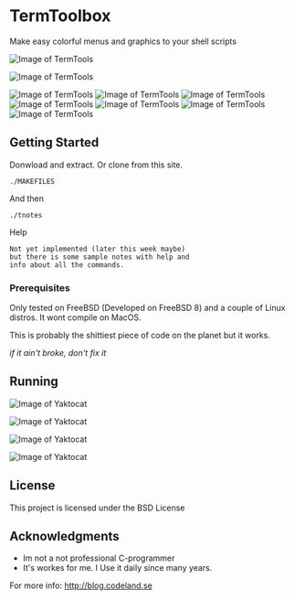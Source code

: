 # TermToolbox
Make easy colorful menus and graphics to your shell scripts 

![Image of TermTools](https://github.com/hexabitsweden/TermToolbox/blob/main/screenshots/main.png?raw=true)

![Image of TermTools](https://github.com/hexabitsweden/TermToolbox/blob/main/screenshots/tdraw.png?raw=true)

![Image of TermTools](https://github.com/hexabitsweden/TermToolbox/blob/main/screenshots/tdraw_man.png?raw=true)
![Image of TermTools](https://github.com/hexabitsweden/TermToolbox/blob/main/screenshots/tbar2.png?raw=true)
![Image of TermTools](https://github.com/hexabitsweden/TermToolbox/blob/main/screenshots/tbar1.png?raw=true)
![Image of TermTools](https://github.com/hexabitsweden/TermToolbox/blob/main/screenshots/hello_world-color.png?raw=true)
![Image of TermTools](https://github.com/hexabitsweden/TermToolbox/blob/main/screenshots/factory-colors.png?raw=true)
![Image of TermTools](https://github.com/hexabitsweden/TermToolbox/blob/main/screenshots/twoliners.png?raw=true)
![Image of TermTools](https://github.com/hexabitsweden/TermToolbox/blob/main/screenshots/oneliner.png?raw=true)

## Getting Started
Donwload and extract. Or clone from this site.
```
./MAKEFILES
```
And then
```
./tnotes
```
Help
```
Not yet implemented (later this week maybe)
but there is some sample notes with help and 
info about all the commands.
```

### Prerequisites

Only tested on FreeBSD (Developed on FreeBSD 8) and a couple of Linux distros.
It wont compile on MacOS. 

This is probably the shittiest piece of code on the planet but it works.

_if it ain't broke, don't fix it_


## Running
![Image of Yaktocat](https://github.com/hexabitsweden/Terminal-post-it/blob/main/archivednotes.png?raw=true)

![Image of Yaktocat](https://github.com/hexabitsweden/Terminal-post-it/blob/main/makenote.png?raw=true)

![Image of Yaktocat](https://github.com/hexabitsweden/Terminal-post-it/blob/main/makenote2.png?raw=true)

![Image of Yaktocat](https://github.com/hexabitsweden/Terminal-post-it/blob/main/result.png?raw=true)

## License

This project is licensed under the BSD License

## Acknowledgments
* Im not a not professional C-programmer
* It's workes for me. I Use it daily since many years.



For more info: http://blog.codeland.se
